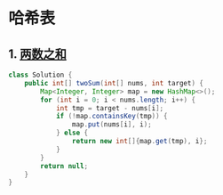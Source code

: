 # 哈希表

## 1. [两数之和](https://leetcode.cn/problems/two-sum/description/)

```java
class Solution {
    public int[] twoSum(int[] nums, int target) {
        Map<Integer, Integer> map = new HashMap<>();
        for (int i = 0; i < nums.length; i++) {
            int tmp = target - nums[i];
            if (!map.containsKey(tmp)) {
                map.put(nums[i], i);
            } else {
                return new int[]{map.get(tmp), i};
            }
        }
        return null;
    }
}
```

## 

